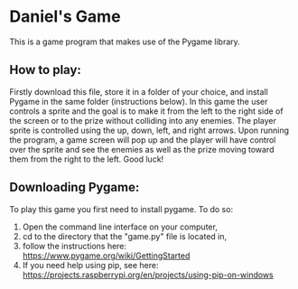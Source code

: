 # Daniel's Game

This is a game program that makes use of the Pygame library. 

## How to play:
Firstly download this file, store it in a folder of your choice, and install Pygame in the same folder (instructions below). In this game the user controls a sprite and the goal is to make it from the left to the right side of the screen or to the prize without colliding into any enemies. The player sprite is controlled using the up, down, left, and right arrows. Upon running the program, a game screen will pop up and the player will have control over the sprite and see the enemies as well as the prize moving toward them from the right to the left. Good luck!

## Downloading Pygame:
To play this game you first need to install pygame. To do so:
1. Open the command line interface on your computer,
2. cd to the directory that the "game.py" file is located in,
3. follow the instructions here: https://www.pygame.org/wiki/GettingStarted
4. If you need help using pip, see here: https://projects.raspberrypi.org/en/projects/using-pip-on-windows


